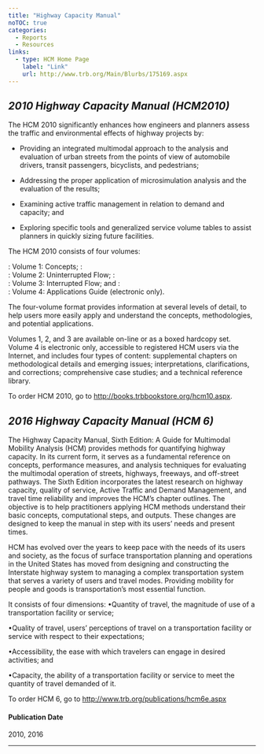 ```yaml
---
title: "Highway Capacity Manual"
noTOC: true
categories:
  - Reports
  - Resources
links:
  - type: HCM Home Page
    label: "Link"
    url: http://www.trb.org/Main/Blurbs/175169.aspx
---
```



*2010 Highway Capacity Manual (HCM2010)*
----------------------------------------

The HCM 2010 significantly enhances how engineers and
planners assess the traffic and environmental effects of
highway projects by:

-   Providing an integrated multimodal approach to the analysis and evaluation of urban streets from the points of view of automobile drivers, transit passengers, bicyclists, and pedestrians;

<!-- -->

-   Addressing the proper application of microsimulation analysis and the evaluation of the results;

<!-- -->

-   Examining active traffic management in relation to demand and capacity; and

<!-- -->

-   Exploring specific tools and generalized service volume tables to assist planners in quickly sizing future facilities.

The HCM 2010 consists of four volumes:

:   Volume 1: Concepts;
:   
:   Volume 2: Uninterrupted Flow;
:   
:   Volume 3: Interrupted Flow; and
:   
:   Volume 4: Applications Guide (electronic only).

The four-volume format provides information at several levels of detail, to help
users more easily apply and understand the concepts, methodologies, and
potential applications.

Volumes 1, 2, and 3 are available on-line or as a boxed hardcopy set. Volume 4 is electronic only, accessible to registered HCM users via the Internet, and includes four types of content: supplemental chapters on methodological details and emerging issues; interpretations, clarifications, and corrections; comprehensive case studies; and
a technical reference library.

To order HCM 2010, go to <http://books.trbbookstore.org/hcm10.aspx>.

*2016 Highway Capacity Manual (HCM 6)*
--------------------------------------

The Highway Capacity Manual, Sixth Edition: A Guide for Multimodal Mobility Analysis (HCM) provides methods for quantifying highway capacity. In its current form, it serves as a fundamental reference on concepts, performance measures, and analysis techniques for evaluating the multimodal operation of streets, highways, freeways, and off-street pathways. The Sixth Edition incorporates the latest research on highway capacity, quality of service, Active Traffic and Demand Management, and travel time reliability and improves the HCM’s chapter outlines. The objective is to help practitioners applying HCM methods understand their basic concepts, computational steps, and outputs. These changes are designed to keep the manual in step with its users’ needs and present times.

HCM has evolved over the years to keep pace with the needs of its users and society, as the focus of surface transportation planning and operations in the United States has moved from designing and constructing the Interstate highway system to managing a complex transportation system that serves a variety of users and travel modes. Providing mobility for people and goods is transportation’s most essential function.

It consists of four dimensions:
•Quantity of travel, the magnitude of use of a transportation facility or service;

•Quality of travel, users’ perceptions of travel on a transportation facility or service with respect to their expectations;

•Accessibility, the ease with which travelers can engage in desired activities; and

•Capacity, the ability of a transportation facility or service to meet the quantity of travel demanded of it.

To order HCM 6, go to <http://www.trb.org/publications/hcm6e.aspx>

#### Publication Date

2010, 2016

------------------------------------------------------------------------
